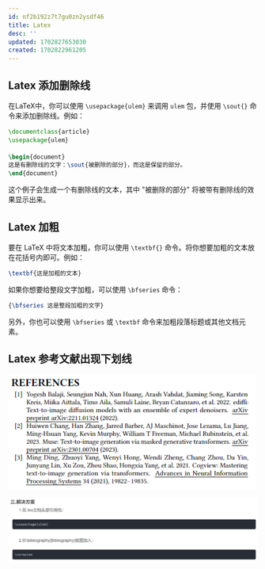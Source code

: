 ```yaml
---
id: nf2b192z7t7gu0zn2ysdf46
title: Latex
desc: ''
updated: 1702827653030
created: 1702822961205
---
```


## Latex 添加删除线

在LaTeX中，你可以使用 `\usepackage{ulem}` 来调用 `ulem` 包，并使用 `\sout{}` 命令来添加删除线。例如：

```latex
\documentclass{article}
\usepackage{ulem}

\begin{document}
这是有删除线的文字：\sout{被删除的部分}，而这是保留的部分。
\end{document}
```

这个例子会生成一个有删除线的文本，其中 "被删除的部分" 将被带有删除线的效果显示出来。


## Latex 加粗

要在 LaTeX 中将文本加粗，你可以使用 `\textbf{}` 命令。将你想要加粗的文本放在花括号内即可。例如：

```latex
\textbf{这是加粗的文本}
```

如果你想要给整段文字加粗，可以使用 `\bfseries` 命令：

```latex
{\bfseries 这是整段加粗的文字}
```

另外，你也可以使用 `\bfseries` 或 `\textbf` 命令来加粗段落标题或其他文档元素。


## Latex 参考文献出现下划线
![图 0](assets/images/ca0a7c1b9843ebb7a01859dd71ff482a10b0c62c599a3efb03823678db4f726d.png)  

![图 1](assets/images/0de18eca120a36eca4aa4676114e1fbba5e282d7ef6e896393ca0667bdab5bd7.png)  
